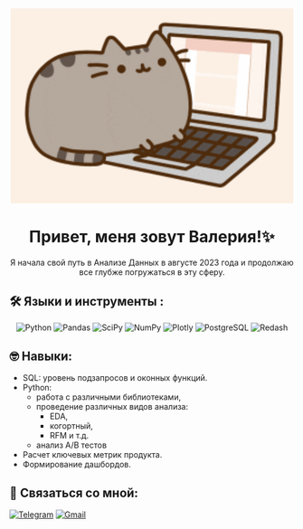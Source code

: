 <div align="center">
<img src="https://github.com/ValeriaGlushkova/ValeriaGlushkova/blob/main/giphy.gif" width='500'/>
</div>
<div align="center">

# Привет, меня зовут Валерия!✨ 
</div>
<div align="center">
Я начала свой путь в Анализе Данных в августе 2023 года и продолжаю все глубже погружаться в эту сферу.
</div>

## 🛠️ Языки и инструменты :
<div align="center">

![Python](https://img.shields.io/badge/python-3670A0?style=for-the-badge&logo=python&logoColor=ffdd54)
![Pandas](https://img.shields.io/badge/pandas-%23150458.svg?style=for-the-badge&logo=pandas&logoColor=white)
![SciPy](https://img.shields.io/badge/SciPy-0b0038?style=for-the-badge&logo=scipy&logoColor=%white)
![NumPy](https://img.shields.io/badge/numpy-0b0038?style=for-the-badge&logo=numpy&logoColor=4c74cc)
![Plotly](https://img.shields.io/badge/Plotly-%233F4F75.svg?style=for-the-badge&logo=plotly&logoColor=white)
![PostgreSQL](https://img.shields.io/badge/postgres-%23316192.svg?style=for-the-badge&logo=postgresql&logoColor=white)
![Redash](https://img.shields.io/badge/redash-white?logo=redash&logoColor=black&style=for-the-badge)

</div>

## 🤓 Навыки:
- SQL: уровень подзапросов и оконных функций.
- Python:
  - работа с различными библиотеками,
  - проведение различных видов анализа:
    - EDA,
    - когортный,
    - RFM и т.д.
  - анализ А/В тестов
- Расчет ключевых метрик продукта.
- Формирование дашбордов.

## 👋 Связаться со мной: 
<a href="">[![Telegram](https://img.shields.io/badge/-Telegram-27A7E7?style=for-the-badge&logo=telegram)](https://t.me/Mindalliri)</a>
<a href="mailto:vglushkova4413@gmail.com">![Gmail](https://img.shields.io/badge/Gmail-D14836?style=for-the-badge&logo=gmail&logoColor=white)</a>
  
